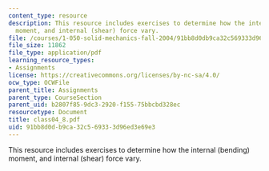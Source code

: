 ```yaml
---
content_type: resource
description: This resource includes exercises to determine how the internal (bending)
  moment, and internal (shear) force vary.
file: /courses/1-050-solid-mechanics-fall-2004/91bb8d0db9ca32c569333d96ed3e69e3_class04_8.pdf
file_size: 11862
file_type: application/pdf
learning_resource_types:
- Assignments
license: https://creativecommons.org/licenses/by-nc-sa/4.0/
ocw_type: OCWFile
parent_title: Assignments
parent_type: CourseSection
parent_uid: b2807f85-9dc3-2920-f155-75bbcbd328ec
resourcetype: Document
title: class04_8.pdf
uid: 91bb8d0d-b9ca-32c5-6933-3d96ed3e69e3
---
```

This resource includes exercises to determine how the internal (bending) moment, and internal (shear) force vary.